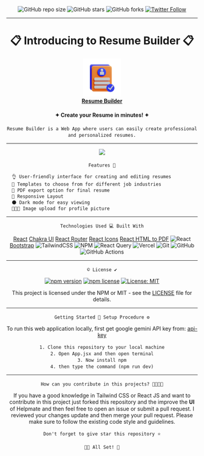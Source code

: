 <div align="center">  
                                                                                           
![GitHub repo size](https://img.shields.io/github/repo-size/codeaashu/Resume-Builder)
  ![GitHub stars](https://img.shields.io/github/stars/codeaashu/Resume-Builder?style=social) 
  ![GitHub forks](https://img.shields.io/github/forks/codeaashu/Resume-Builder?style=social)
[![Twitter Follow](https://img.shields.io/twitter/follow/warrior_aashuu?style=social)](https://twitter.com/intent/follow?screen_name=warrior_aashuu)

<hr>
  <h1 align="center">📋 Introducing to Resume Builder 📋</h1>
  <img src="./Branding/logo.png" width="100px" />
  <br><a href="https://resume-builder-pro.vercel.app/"><strong>Resume Builder</strong></a>
  <h4 align="center">✦ Create your Resume in minutes! ✦</h4>
  
  ` Resume Builder is a Web App where users can easily create professional and personalized resumes. `
<hr><img src="./public/Mockup.png"/>

  ` Features 🌟 `
</div>

```
  👌 User-friendly interface for creating and editing resumes
  📜 Templates to choose from for different job industries
  📑 PDF export option for final resume
  📲 Responsive Layout
  🌑 Dark mode for easy viewing
  👩🏻‍💼 Image upload for profile picture
```
<div align="center"><hr>
  
` Technologies Used 💻 Built With `

[React](https://reactjs.org/)  [Chakra UI](https://chakra-ui.com/) [React Router](https://reactrouter.com/) [React Icons](https://react-icons.github.io/react-icons/) [React HTML to PDF](https://www.npmjs.com/package/react-html-to-pdf) ![React](https://img.shields.io/badge/react-%2320232a.svg?style=plastic&logo=react&logoColor=%2361DAFB) [Bootstrap](https://getbootstrap.com/) ![TailwindCSS](https://img.shields.io/badge/tailwindcss-%2338B2AC.svg?style=plastic&logo=tailwind-css&logoColor=white) ![NPM](https://img.shields.io/badge/NPM-%23CB3837.svg?style=plastic&logo=npm&logoColor=white) ![React Query](https://img.shields.io/badge/-React%20Query-FF4154?style=plastic&logo=react%20query&logoColor=white) ![Vercel](https://img.shields.io/badge/vercel-%23000000.svg?style=plastic&logo=vercel&logoColor=white) ![Git](https://img.shields.io/badge/git-%23F05033.svg?style=plastic&logo=git&logoColor=white) ![GitHub](https://img.shields.io/badge/github-%23121011.svg?style=plastic&logo=github&logoColor=white) ![GitHub Actions](https://img.shields.io/badge/github%20actions-%232671E5.svg?style=plastic&logo=githubactions&logoColor=white) <br><hr>

` © License ✔️ `

[![npm version](https://img.shields.io/npm/v/badge-maker.svg)](https://npmjs.org/package/badge-maker) [![npm license](https://img.shields.io/npm/l/badge-maker.svg)](https://npmjs.org/package/badge-maker) [![License: MIT](https://img.shields.io/badge/License-MIT-yellow.svg)](https://opensource.org/licenses/MIT)

This project is licensed under the NPM or MIT - see the [LICENSE](LICENSE) file for details. <hr>

` Getting Started 🚀 Setup Procedure ⚙️ `

To run this web application locally, first get google gemini API key from: [api-key](https://aistudio.google.com/app/apikey)<br>

`1. Clone this repository to your local machine` <br>
`2. Open App.jsx and then open terminal` <br>
`3. Now install npm` <br>
`4. then type the command (npm run dev)` <hr>
  
`How can you contribute in this projects? 🫱🏻‍🫲🏼`

If you have a good knowledge in Tailwind CSS or React JS and want to contribute in this project just forked this repository and the improve the 𝐔𝐈 of Helpmate and then feel free to open an issue or submit a pull request. I reviewed your changes update and then merge your pull request. Please make sure to follow the existing code style and guidelines.

`Don't forget to give star this repository ⭐`


`👍🏻 All Set! 💌`

</div>
